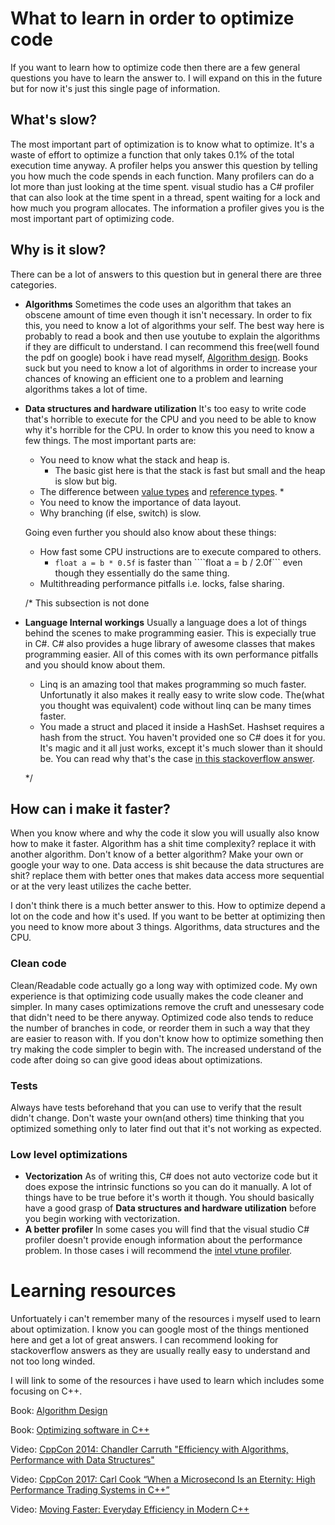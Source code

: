 # What to learn in order to optimize code

If you want to learn how to optimize code then there are a few general questions you have to learn the answer to.
I will expand on this in the future but for now it's just this single page of information.


## What's slow?
The most important part of optimization is to know what to optimize. It's a waste of effort to optimize a function that only takes 0.1% of the total execution time anyway. A profiler helps you answer this question by telling you how much the code spends in each function. Many profilers can do a lot more than just looking at the time spent. visual studio has a C# profiler that can also look at the time spent in a thread, spent waiting for a lock and how much you program allocates. The information a profiler gives you is the most important part of optimizing code.

## Why is it slow?
There can be a lot of answers to this question but in general there are three categories.

* **Algorithms** Sometimes the code uses an algorithm that takes an obscene amount of time even though it isn't necessary. In order to fix this, you need to know a lot of algorithms your self. The best way here is probably to read a book and then use youtube to explain the algorithms if they are difficult to understand. I can recommend this free(well found the pdf on google) book i have read myself, [Algorithm design](http://www.cs.sjtu.edu.cn/~jiangli/teaching/CS222/files/materials/Algorithm%20Design.pdf). Books suck but you need to know a lot of algorithms in order to increase your chances of knowing an efficient one to a problem and learning algorithms takes a lot of time.

* **Data  structures and hardware utilization** It's too easy to write code that's horrible to execute for the CPU and you need to be able to know why it's horrible for the CPU. In order to know this you need to know a few things. The most important parts are:
  * You need to know what the stack and heap is.
	* The basic gist here is that the stack is fast but small and the heap is slow but big.
  * The difference between [value types](https://docs.microsoft.com/en-us/dotnet/csharp/language-reference/builtin-types/value-types) and [reference types](https://docs.microsoft.com/en-us/dotnet/csharp/language-reference/keywords/reference-types).
	*
  * You need to know the importance of data layout.
  * Why branching (if else, switch) is slow.
  
  Going even further you should also know about these things:
  * How fast some CPU instructions are to execute compared to others.
	* ```float a = b * 0.5f``` is faster than ````float a = b / 2.0f``` even though they essentially do the same thing.
  * Multithreading performance pitfalls i.e. locks, false sharing.

  /*
  This subsection is not done
* **Language Internal workings** Usually a language does a lot of things behind the scenes to make programming easier. This is expecially true in C#. C# also provides a huge library of awesome classes that makes programming easier. All of this comes with its own performance pitfalls and you should know about them.
  * Linq is an amazing tool that makes programming so much faster. Unfortunatly it also makes it really easy to write slow code. The(what you thought was equivalent) code without linq can be many times faster.
  * You made a struct and placed it inside a HashSet. Hashset requires a hash from the struct. You haven't provided one so C# does it for you. It's magic and it all just works, except it's much slower than it should be. You can read why that's the case [in this stackoverflow answer](https://stackoverflow.com/a/39391290).
  
  */


## How can i make it faster?
When you know where and why the code it slow you will usually also know how to make it faster. Algorithm has a shit time complexity? replace it with another algorithm. Don't know of a better algorithm? Make your own or google your way to one. Data access is shit because the data structures are shit? replace them with better ones that makes data access more sequential or at the very least utilizes the cache better.

I don't think there is a much better answer to this. How to optimize depend a lot on the code and how it's used. If you want to be better at optimizing then you need to know more about 3 things. Algorithms, data structures and the CPU.


### Clean code
Clean/Readable code actually go a long way with optimized code. My own experience is that optimizing code usually makes the code cleaner and simpler. In many cases optimizations remove the cruft and unessesary code that didn't need to be there anyway. Optimized code also tends to reduce the number of branches in code, or reorder them in such a way that they are easier to reason with.
If you don't know how to optimize something then try making the code simpler to begin with. The increased understand of the code after doing so can give good ideas about optimizations.

### Tests
Always have tests beforehand that you can use to verify that the result didn't change. Don't waste your own(and others) time thinking that you optimized something only to later find out that it's not working as expected. 

### Low level optimizations

* **Vectorization**
	As of writing this, C# does not auto vectorize code but it does expose the intrinsic functions so you can do it manually. A lot of things have to be true before it's worth it though. You should basically have a good grasp of **Data  structures and hardware utilization** before you begin working with vectorization.
* **A better profiler**
	In some cases you will find that the visual studio C# profiler doesn't provide enough information about the performance problem. In those cases i will recommend the [intel vtune profiler](https://software.intel.com/en-us/vtune).




# Learning resources
Unfortuately i can't remember many of the resources i myself used to learn about optimization. I know you can google most of the things mentioned here and get a lot of great answers. I can recommend looking for stackoverflow answers as they are usually really easy to understand and not too long winded.

I will link to some of the resources i have used to learn which includes some focusing on C++.

Book: [Algorithm Design](http://www.cs.sjtu.edu.cn/~jiangli/teaching/CS222/files/materials/Algorithm%20Design.pdf)

Book: [Optimizing software in C++](https://www.agner.org/optimize/optimizing_cpp.pdf)

Video: [CppCon 2014: Chandler Carruth "Efficiency with Algorithms, Performance with Data Structures"](https://www.youtube.com/watch?v=fHNmRkzxHWs)

Video: [CppCon 2017: Carl Cook “When a Microsecond Is an Eternity: High Performance Trading Systems in C++”](https://www.youtube.com/watch?v=NH1Tta7purM)

Video: [Moving Faster: Everyday Efficiency in Modern C++](https://www.youtube.com/watch?v=LFv7XwgsdLY)
